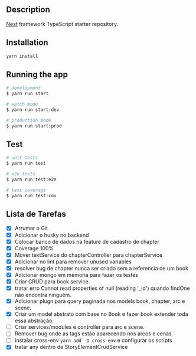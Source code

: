 ## Description

[Nest](https://github.com/nestjs/nest) framework TypeScript starter repository.

## Installation

```bash
yarn install
```

## Running the app

```bash
# development
$ yarn run start

# watch mode
$ yarn run start:dev

# production mode
$ yarn run start:prod
```

## Test

```bash
# unit tests
$ yarn run test

# e2e tests
$ yarn run test:e2e

# test coverage
$ yarn run test:cov
```

## Lista de Tarefas

- [x] Arrumar o Git
- [x] Adicionar o husky no backend
- [x] Colocar banco de dados na feature de cadastro de chapter
- [x] Coverage 100%
- [x] Mover textService do chapterController para chapterService
- [x] Adicionar no lint para remover unused variables
- [x] resolver bug de chapter nunca ser criado sem a referencia de um book
- [x] Adicionar mongo em memoria para fazer os testes
- [x] Criar CRUD para book service.
- [x] tratar erro Cannot read properties of null (reading '\_id') quando findOne
      não encontra ninguém.
- [x] Adicionar plugn para query paginada nos models book, chapter, arc e scene.
- [x] Criar um model abstrato com base no Book e fazer book extender toda essa
      abstração.
- [ ] Criar services/modules e controller para arc e scene.
- [ ] Remover bug onde as tags estão aparecendo nos arcos e cenas
- [ ] instalar cross-env `yarn add -D cross-env` e configurar os scripts
- [x] tratar any dentro de StoryElementCrudService
